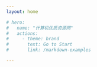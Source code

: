 ```yaml
---
layout: home

# hero:
#   name: "计算机优质资源网"
#   actions:
#     - theme: brand
#       text: Go to Start
#       link: /markdown-examples

---
```

<Image/>
<script>
  import Image from './components/Home/image.vue'
  export default {
    data() {
      return {}
    },
    components: {
      Image,
    }
  }
</script>
<style>
  .title[data-v-55e263fd]{
    font-size: 24px;
  }
  .VPNavBarMenuLink[data-v-094e56d3]{
    font-size: 24px;
  }
</style>
